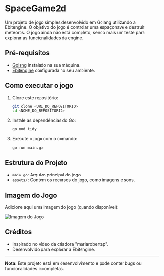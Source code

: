 # SpaceGame2d

Um projeto de jogo simples desenvolvido em Golang utilizando a Ebitengine. O objetivo do jogo é controlar uma espaçonave e destruir meteoros. O jogo ainda não está completo, sendo mais um teste para explorar as funcionalidades da engine.

## Pré-requisitos

- [Golang](https://golang.org/) instalado na sua máquina.
- [Ebitengine](https://ebiten.org/) configurada no seu ambiente.

## Como executar o jogo

1. Clone este repositório:
    ```bash
    git clone <URL_DO_REPOSITORIO>
    cd <NOME_DO_REPOSITORIO>
    ```

2. Instale as dependências do Go:
    ```bash
    go mod tidy
    ```

3. Execute o jogo com o comando:
    ```bash
    go run main.go
    ```

## Estrutura do Projeto

- `main.go`: Arquivo principal do jogo.
- `assets/`: Contém os recursos do jogo, como imagens e sons.

## Imagem do Jogo

Adicione aqui uma imagem do jogo (quando disponível):

![Imagem do Jogo](assets/screenshot.png)

## Créditos

- Inspirado no vídeo da criadora "mariarobertap".
- Desenvolvido para explorar a Ebitengine.

---
**Nota:** Este projeto está em desenvolvimento e pode conter bugs ou funcionalidades incompletas.
